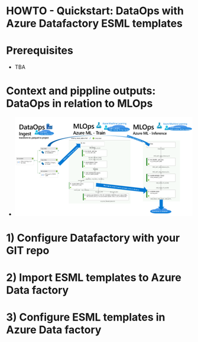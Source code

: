 # HOWTO - Quickstart: DataOps with Azure Datafactory ESML templates

# Prerequisites

- TBA 

# Context and pippline outputs: DataOps in relation to MLOps

- ![](./images/39-end-2-end-dataops-mlops.png)

# 1) Configure Datafactory with your GIT repo

# 2) Import ESML templates to Azure Data factory

# 3) Configure ESML templates in Azure Data factory

